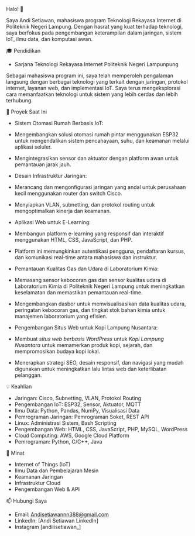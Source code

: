 Halo! 👋

Saya Andi Setiawan, mahasiswa program Teknologi Rekayasa Internet di Politeknik Negeri Lampung. Dengan hasrat yang kuat terhadap teknologi, saya berfokus pada pengembangan keterampilan dalam jaringan, sistem IoT, ilmu data, dan komputasi awan.

🎓 Pendidikan
- Sarjana Teknologi Rekayasa Internet
Politeknik Negeri Lampunpung 

Sebagai mahasiswa program ini, saya telah memperoleh pengalaman langsung dengan berbagai teknologi yang terkait dengan jaringan, protokol internet, layanan web, dan implementasi IoT. Saya terus mengeksplorasi cara memanfaatkan teknologi untuk sistem yang lebih cerdas dan lebih terhubung.

🔭 Proyek Saat Ini
- Sistem Otomasi Rumah Berbasis IoT:
- Mengembangkan solusi otomasi rumah pintar menggunakan ESP32 untuk mengendalikan sistem pencahayaan, suhu, dan keamanan melalui aplikasi seluler.
- Mengintegrasikan sensor dan aktuator dengan platform awan untuk pemantauan jarak jauh.

- Desain Infrastruktur Jaringan:
- Merancang dan mengonfigurasi jaringan yang andal untuk perusahaan kecil menggunakan router dan switch Cisco.
- Menyiapkan VLAN, subnetting, dan protokol routing untuk mengoptimalkan kinerja dan keamanan.

- Aplikasi Web untuk E-Learning:

- Membangun platform e-learning yang responsif dan interaktif menggunakan HTML, CSS, JavaScript, dan PHP.

- Platform ini memungkinkan autentikasi pengguna, pendaftaran kursus, dan komunikasi real-time antara mahasiswa dan instruktur.

- Pemantauan Kualitas Gas dan Udara di Laboratorium Kimia:

- Memasang sensor kebocoran gas dan sensor kualitas udara di Laboratorium Kimia di Politeknik Negeri Lampung untuk meningkatkan keselamatan dan memastikan pemantauan real-time.

- Mengembangkan dasbor untuk memvisualisasikan data kualitas udara, peringatan kebocoran gas, dan tingkat stok bahan kimia untuk manajemen laboratorium yang efisien.

- Pengembangan Situs Web untuk Kopi Lampung Nusantara:

- Membuat *situs web berbasis WordPress* untuk *Kopi Lampung Nusantara* untuk memamerkan produk kopi, sejarah, dan mempromosikan budaya kopi lokal.

- Menerapkan strategi SEO, desain responsif, dan navigasi yang mudah digunakan untuk meningkatkan lalu lintas web dan keterlibatan pelanggan.

💡 Keahlian
- Jaringan: Cisco, Subnetting, VLAN, Protokol Routing
- Pengembangan IoT: ESP32, Sensor, Aktuator, MQTT
- Ilmu Data: Python, Pandas, NumPy, Visualisasi Data
- Pemrograman Jaringan: Pemrograman Soket, REST API
- Linux: Administrasi Sistem, Bash Scripting
- Pengembangan Web: HTML, CSS, JavaScript, PHP, MySQL, WordPress
- Cloud Computing: AWS, Google Cloud Platform
- Pemrograman: Python, C/C++, Java

🌱 Minat
- Internet of Things (IoT)
- Ilmu Data dan Pembelajaran Mesin
- Keamanan Jaringan
- Infrastruktur Cloud
- Pengembangan Web & API

📫 Hubungi Saya
- Email: Andisetiawannn388@gmail.com
- LinkedIn: [Andi Setiawan LinkedIn]
- Instagram [andiiisetiawan_]
